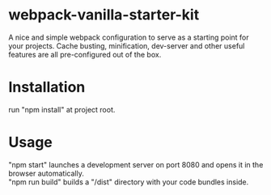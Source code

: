 # webpack-vanilla-starter-kit
A nice and simple webpack configuration to serve as a starting point for your projects. Cache busting, minification, dev-server and other useful features are all pre-configured out of the box.

# Installation
run "npm install" at project root.

# Usage
"npm start" launches a development server on port 8080 and opens it in the browser automatically. <br>
"npm run build" builds a "/dist" directory with your code bundles inside.

